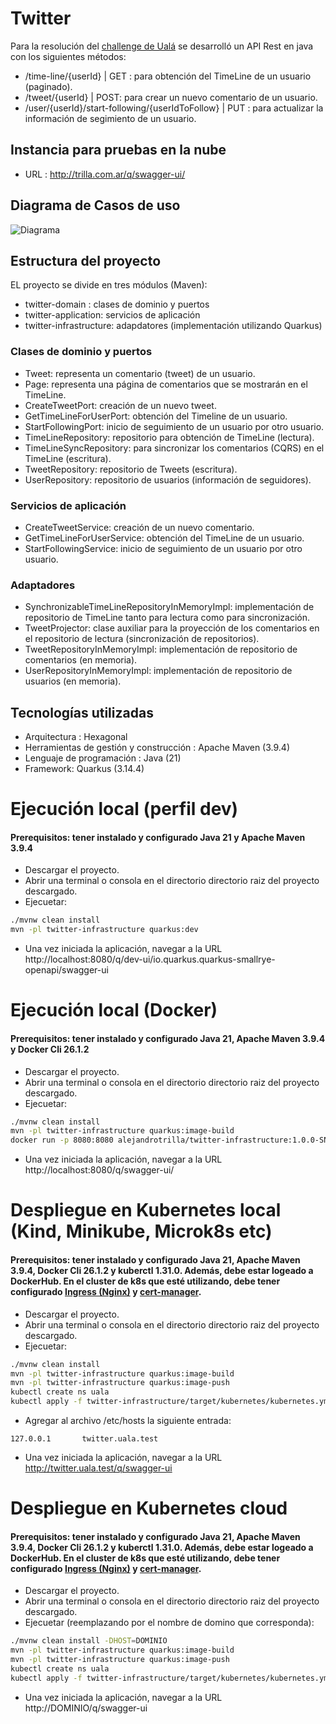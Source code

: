 # Twitter
Para la resolución del [challenge de Ualá](./docs/challenge.md) se desarrolló un API Rest en java con los siguientes métodos:
* /time-line/{userId} | GET : para obtención del TimeLine de un usuario (paginado).
* /tweet/{userId} | POST: para crear un nuevo comentario de un usuario.
* /user/{userId}/start-following/{userIdToFollow} | PUT : para actualizar la información de segimiento de un usuario.

## Instancia para pruebas en la nube
* URL : http://trilla.com.ar/q/swagger-ui/

## Diagrama de Casos de uso

![Diagrama](http://yuml.me/diagram/scruffy/usecase/%5BUser%5D-(Create%20Tweet),%20%5BUser%5D-(Get%20TimeLine),%20%5BUser%5D-(Start%20Following).svg)


## Estructura del proyecto
EL proyecto se divide en tres módulos (Maven): 
  * twitter-domain : clases de dominio y puertos
  * twitter-application: servicios de aplicación
  * twitter-infrastructure: adapdatores (implementación utilizando Quarkus)  

### Clases de dominio y puertos
  * Tweet: representa un comentario (tweet) de un usuario.
  * Page: representa una página de comentarios que se mostrarán en el TimeLine.
  * CreateTweetPort: creación de un nuevo tweet.
  * GetTimeLineForUserPort: obtención del Timeline de un usuario.
  * StartFollowingPort: inicio de seguimiento de un usuario por otro usuario.
  * TimeLineRepository: repositorio para obtención de TimeLine (lectura).
  * TimeLineSyncRepository: para sincronizar los comentarios (CQRS) en el TimeLine (escritura).
  * TweetRepository: repositorio de Tweets (escritura).
  * UserRepository: repositorio de usuarios (información de seguidores).

### Servicios de aplicación
  * CreateTweetService: creación de un nuevo comentario.
  * GetTimeLineForUserService: obtención del TimeLine de un usuario.
  * StartFollowingService: inicio de seguimiento de un usuario por otro usuario.

### Adaptadores
  * SynchronizableTimeLineRepositoryInMemoryImpl: implementación de repositorio de TimeLine tanto para lectura como para sincronización. 
  * TweetProjector: clase auxiliar para la proyección de los comentarios en el repositorio de lectura (sincronización de repositorios).
  * TweetRepositoryInMemoryImpl: implementación de repositorio de comentarios (en memoria).
  * UserRepositoryInMemoryImpl: implementación de repositorio de usuarios (en memoria).


## Tecnologías utilizadas

* Arquitectura : Hexagonal
* Herramientas de gestión y construcción :  Apache Maven (3.9.4)
* Lenguaje de programación : Java (21)
* Framework: Quarkus (3.14.4)

# Ejecución local (perfil dev)

#### Prerequisitos: tener instalado y configurado Java 21 y Apache Maven 3.9.4

* Descargar el proyecto.
* Abrir una terminal o consola en el directorio directorio raiz del proyecto descargado.
* Ejecuetar:
```sh
./mvnw clean install
mvn -pl twitter-infrastructure quarkus:dev
```
* Una vez iniciada la aplicación, navegar a la URL  http://localhost:8080/q/dev-ui/io.quarkus.quarkus-smallrye-openapi/swagger-ui


# Ejecución local (Docker)
#### Prerequisitos: tener instalado y configurado Java 21, Apache Maven 3.9.4 y Docker Cli 26.1.2 
* Descargar el proyecto.
* Abrir una terminal o consola en el directorio directorio raiz del proyecto descargado.
* Ejecuetar:
```sh
./mvnw clean install
mvn -pl twitter-infrastructure quarkus:image-build
docker run -p 8080:8080 alejandrotrilla/twitter-infrastructure:1.0.0-SNAPSHOT
```
* Una vez iniciada la aplicación, navegar a la URL  http://localhost:8080/q/swagger-ui/

# Despliegue en Kubernetes local (Kind, Minikube, Microk8s etc)
#### Prerequisitos: tener instalado y configurado Java 21, Apache Maven 3.9.4, Docker Cli 26.1.2 y kuberctl 1.31.0. Además, debe estar logeado a DockerHub. En el cluster de k8s que esté utilizando, debe tener configurado [Ingress (Nginx)](https://kubernetes.io/docs/concepts/services-networking/ingress/) y [cert-manager](https://cert-manager.io/docs/installation).
* Descargar el proyecto.
* Abrir una terminal o consola en el directorio directorio raiz del proyecto descargado.
* Ejecuetar:
```sh
./mvnw clean install
mvn -pl twitter-infrastructure quarkus:image-build
mvn -pl twitter-infrastructure quarkus:image-push
kubectl create ns uala
kubectl apply -f twitter-infrastructure/target/kubernetes/kubernetes.yml
```
* Agregar al archivo /etc/hosts la siguiente entrada:
```
127.0.0.1       twitter.uala.test
```
* Una vez iniciada la aplicación, navegar a la URL  http://twitter.uala.test/q/swagger-ui


# Despliegue en Kubernetes cloud
#### Prerequisitos: tener instalado y configurado Java 21, Apache Maven 3.9.4, Docker Cli 26.1.2 y kuberctl 1.31.0. Además, debe estar logeado a DockerHub. En el cluster de k8s que esté utilizando, debe tener configurado [Ingress (Nginx)](https://kubernetes.io/docs/concepts/services-networking/ingress/) y [cert-manager](https://cert-manager.io/docs/installation).
* Descargar el proyecto.
* Abrir una terminal o consola en el directorio directorio raiz del proyecto descargado.
* Ejecuetar (reemplazando <DOMINIO> por el nombre de domino que corresponda):
```sh
./mvnw clean install -DHOST=DOMINIO
mvn -pl twitter-infrastructure quarkus:image-build
mvn -pl twitter-infrastructure quarkus:image-push
kubectl create ns uala
kubectl apply -f twitter-infrastructure/target/kubernetes/kubernetes.yml
```
* Una vez iniciada la aplicación, navegar a la URL  http://DOMINIO/q/swagger-ui

